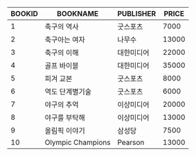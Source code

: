 BOOKID | BOOKNAME | PUBLISHER | PRICE
-- | -- | -- | -- 
1	| 축구의 역사	| 굿스포츠	| 7000
2	| 축구아는 여자	|나무수	|13000
3	| 축구의 이해	|대한미디어	|22000
4	|골프 바이블	|대한미디어	|35000
5	|피겨 교본	|굿스포츠|8000
6	|역도 단계별기술|	굿스포츠	|6000
7	|야구의 추억	|이상미디어	|20000
8	|야구를 부탁해	|이상미디어	|13000
9	|올림픽 이야기	|삼성당	|7500
10	|Olympic Champions	|Pearson	|13000
